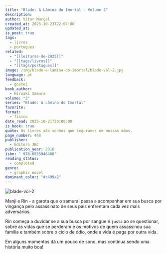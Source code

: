 ```yaml
---
title: "Blade: A Lâmina do Imortal - Volume 2"
description:
author: Vítor Marçal
created_at: 2025-10-23T22:07:00
updated_at:
is_post: true
tags:
  - livros
  - portugues
related:
  - "[[leituras-de-2025]]"
  - "[[tags/livros]]"
  - "[[tags/portugues]]"
image: /img/blade-a-lamina-do-imortal/blade-vol-2.jpg
language: pt
feedback:
  - gostei
book_author:
  - Hiroaki Samura
volume: "2"
series: "Blade: A Lâmina do Imortal"
favorite:
format:
  - físico
date_read: 2025-10-21T20:00:00
is_book: true
quote: Os livros são sonhos que seguramos em nossas mãos.
page_number: 448
publisher:
  - Editora JBC
publication_year: 2016
isbn: " 978-6555946468"
reading_status:
  - completed
genre:
  - graphic novel
dominant_color: "#c499a2"
---
```

![blade-vol-2](img/blade-a-lamina-do-imortal/blade-vol-2.jpg)

Manji e Rin - a garota que o samurai passa a acompanhar em sua busca por vingança pelo assassinato de seus pais enfrentam cada vez mais adversários. 

Rin começa a duvidar se a sua busca por sangue é `justa` ao se questionar, sobre as vidas que se perderam e os motivos de quem assassinou sua família e também sobre o ciclo de ódio, onde a vida é paga por outra vida.

Em alguns momentos dá um pouco de sono, mas continua sendo uma história muito boa!